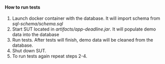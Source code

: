 #### **How to run tests**

1. Launch docker container with the database. It will import schema from _sql-schema/schema.sql_
2. Start SUT located in _artifacts/app-deadline.jar_. It will populate demo data into the database
3. Run tests. After tests will finish, demo data will be cleaned from the database.
4. Shut down SUT.
5. To run tests again repeat steps 2-4.